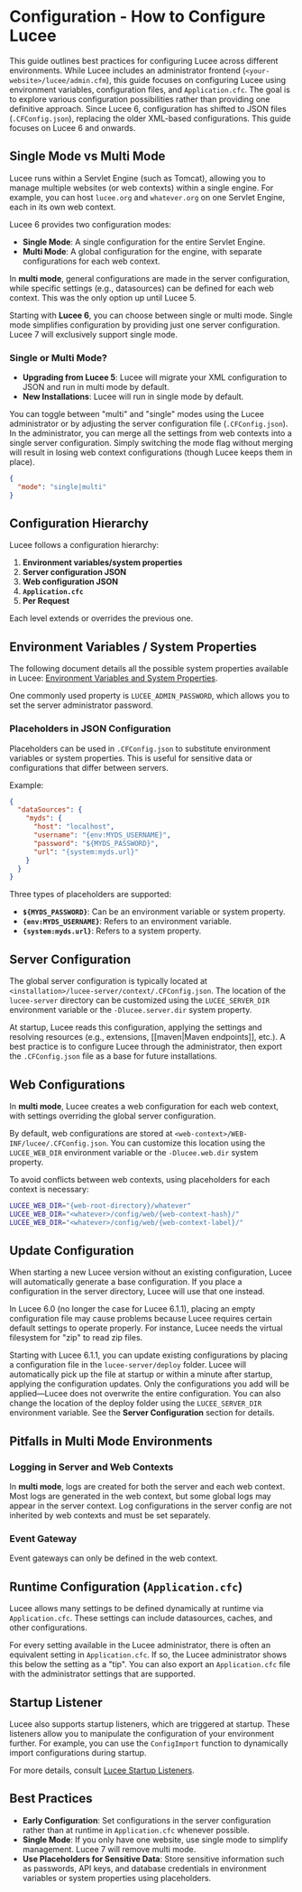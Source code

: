 
<!--
{
  "title": "Configuration - CFConfig.json",
  "id": "config",
  "categories": ["configuration"],
  "description": "Best practices for configuring Lucee in various environments.",
  "keywords": ["configuration", "config", ".CFConfig.json", "lucee-server.xml", "lucee-web.xml"],
  "categories":[
    "server"
  ],
  "related": [
    "function-configimport",
    "tag-application"
  ]
}
-->

# Configuration - How to Configure Lucee

This guide outlines best practices for configuring Lucee across different environments. While Lucee includes an 
administrator frontend (`<your-website>/lucee/admin.cfm`), this guide focuses on configuring Lucee using 
environment variables, configuration files, and `Application.cfc`. The goal is to explore various configuration 
possibilities rather than providing one definitive approach. Since Lucee 6, configuration has shifted to JSON 
files (`.CFConfig.json`), replacing the older XML-based configurations. This guide focuses on Lucee 6 and onwards.

## Single Mode vs Multi Mode

Lucee runs within a Servlet Engine (such as Tomcat), allowing you to manage multiple websites (or web contexts) 
within a single engine. For example, you can host `lucee.org` and `whatever.org` on one Servlet Engine, each 
in its own web context.

Lucee 6 provides two configuration modes:

- **Single Mode**: A single configuration for the entire Servlet Engine.
- **Multi Mode**: A global configuration for the engine, with separate configurations for each web context.

In **multi mode**, general configurations are made in the server configuration, while specific settings 
(e.g., datasources) can be defined for each web context. This was the only option up until Lucee 5.

Starting with **Lucee 6**, you can choose between single or multi mode. Single mode simplifies configuration 
by providing just one server configuration. Lucee 7 will exclusively support single mode.

### Single or Multi Mode?

- **Upgrading from Lucee 5**: Lucee will migrate your XML configuration to JSON and run in multi mode by default.
- **New Installations**: Lucee will run in single mode by default.

You can toggle between "multi" and "single" modes using the Lucee administrator or by adjusting the server 
configuration file (`.CFConfig.json`). In the administrator, you can merge all the settings from web contexts 
into a single server configuration. Simply switching the mode flag without merging will result in losing 
web context configurations (though Lucee keeps them in place).

```json
{
  "mode": "single|multi"
}
```

## Configuration Hierarchy

Lucee follows a configuration hierarchy:

1. **Environment variables/system properties**
2. **Server configuration JSON**
3. **Web configuration JSON**
4. **`Application.cfc`**
5. **Per Request**

Each level extends or overrides the previous one.

## Environment Variables / System Properties

The following document details all the possible system properties available in Lucee: 
[Environment Variables and System Properties](https://github.com/lucee/lucee-docs/blob/master/docs/recipes/environment-variables-system-properties.md).

One commonly used property is `LUCEE_ADMIN_PASSWORD`, which allows you to set the server administrator password.

### Placeholders in JSON Configuration

Placeholders can be used in `.CFConfig.json` to substitute environment variables or system properties. This is 
useful for sensitive data or configurations that differ between servers.

Example:

```json
{
  "dataSources": {
    "myds": {
      "host": "localhost",
      "username": "{env:MYDS_USERNAME}",
      "password": "${MYDS_PASSWORD}",
      "url": "{system:myds.url}"
    }
  }
}
```

Three types of placeholders are supported:

- **`${MYDS_PASSWORD}`**: Can be an environment variable or system property.
- **`{env:MYDS_USERNAME}`**: Refers to an environment variable.
- **`{system:myds.url}`**: Refers to a system property.

## Server Configuration

The global server configuration is typically located at `<installation>/lucee-server/context/.CFConfig.json`. 
The location of the `lucee-server` directory can be customized using the `LUCEE_SERVER_DIR` environment 
variable or the `-Dlucee.server.dir` system property.

At startup, Lucee reads this configuration, applying the settings and resolving resources (e.g., extensions, 
[[maven|Maven endpoints]], etc.). A best practice is to configure Lucee through the administrator, then export the 
`.CFConfig.json` file as a base for future installations.

## Web Configurations

In **multi mode**, Lucee creates a web configuration for each web context, with settings overriding the global 
server configuration.

By default, web configurations are stored at `<web-context>/WEB-INF/lucee/.CFConfig.json`. You can customize 
this location using the `LUCEE_WEB_DIR` environment variable or the `-Dlucee.web.dir` system property.

To avoid conflicts between web contexts, using placeholders for each context is necessary:

```bash
LUCEE_WEB_DIR="{web-root-directory}/whatever"
LUCEE_WEB_DIR="<whatever>/config/web/{web-context-hash}/"
LUCEE_WEB_DIR="<whatever>/config/web/{web-context-label}/"
```

## Update Configuration

When starting a new Lucee version without an existing configuration, Lucee will automatically generate a base configuration. 
If you place a configuration in the server directory, Lucee will use that one instead.

In Lucee 6.0 (no longer the case for Lucee 6.1.1), placing an empty configuration file may cause problems because Lucee 
requires certain default settings to operate properly. For instance, Lucee needs the virtual filesystem for "zip" to 
read zip files.

Starting with Lucee 6.1.1, you can update existing configurations by placing a configuration file in the `lucee-server/deploy` 
folder. Lucee will automatically pick up the file at startup or within a minute after startup, applying the configuration 
updates. Only the configurations you add will be applied—Lucee does not overwrite the entire configuration. You can also 
change the location of the deploy folder using the `LUCEE_SERVER_DIR` environment variable. See the **Server Configuration** 
section for details.

## Pitfalls in Multi Mode Environments

### Logging in Server and Web Contexts

In **multi mode**, logs are created for both the server and each web context. Most logs are generated in 
the web context, but some global logs may appear in the server context. Log configurations in the server config 
are not inherited by web contexts and must be set separately.

### Event Gateway

Event gateways can only be defined in the web context.

## Runtime Configuration (`Application.cfc`)

Lucee allows many settings to be defined dynamically at runtime via `Application.cfc`. These settings can include 
datasources, caches, and other configurations.

For every setting available in the Lucee administrator, there is often an equivalent setting in `Application.cfc`. 
If so, the Lucee administrator shows this below the setting as a "tip". You can also export an `Application.cfc` file 
with the administrator settings that are supported.

## Startup Listener

Lucee also supports startup listeners, which are triggered at startup. These listeners allow you to manipulate 
the configuration of your environment further. For example, you can use the `ConfigImport` function to dynamically 
import configurations during startup.

For more details, consult [Lucee Startup Listeners](https://github.com/lucee/lucee-docs/blob/master/docs/recipes/startup-listeners-code.md).

## Best Practices

- **Early Configuration**: Set configurations in the server configuration rather than at runtime in `Application.cfc` 
whenever possible.
- **Single Mode**: If you only have one website, use single mode to simplify management. Lucee 7 will remove multi mode.
- **Use Placeholders for Sensitive Data**: Store sensitive information such as passwords, API keys, and database credentials 
in environment variables or system properties using placeholders.
